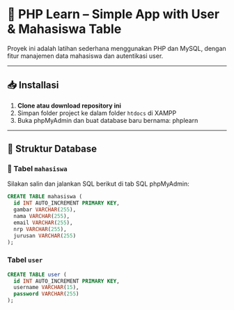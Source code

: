 # 📘 PHP Learn – Simple App with User & Mahasiswa Table

Proyek ini adalah latihan sederhana menggunakan PHP dan MySQL, dengan fitur manajemen data mahasiswa dan autentikasi user.

---

## 📥 Installasi

1. **Clone atau download repository ini**
2. Simpan folder project ke dalam folder `htdocs` di XAMPP
3. Buka phpMyAdmin dan buat database baru bernama: phplearn


---

## 🧱 Struktur Database

### 🔹 Tabel `mahasiswa`

Silakan salin dan jalankan SQL berikut di tab SQL phpMyAdmin:

```sql
CREATE TABLE mahasiswa (
  id INT AUTO_INCREMENT PRIMARY KEY,
  gambar VARCHAR(255),
  nama VARCHAR(255),
  email VARCHAR(255),
  nrp VARCHAR(255),
  jurusan VARCHAR(255)
);
```

### Tabel `user`

```sql
CREATE TABLE user (
  id INT AUTO_INCREMENT PRIMARY KEY,
  username VARCHAR(15),
  password VARCHAR(255)
);
```
